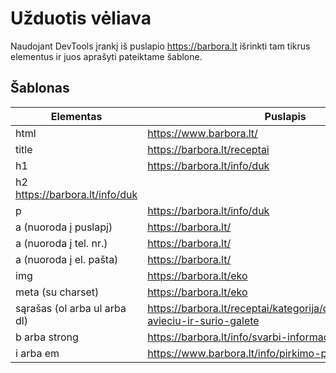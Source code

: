 # Užduotis vėliava

Naudojant DevTools įrankį iš puslapio <https://barbora.lt> išrinkti tam tikrus elementus ir juos aprašyti pateiktame šablone.

## Šablonas

| Elementas                    | Puslapis                  | Kodas    |
| ---------------------------- | ------------------------- | -------- |
| html                         | <https://www.barbora.lt/> | `<html>` |
| title                        |https://barbora.lt/receptai                     |          |
| h1                           |https://barbora.lt/info/duk                        |          |
| h2                            https://barbora.lt/info/duk                          |          |
| p                            |https://barbora.lt/info/duk                           |          |
| a (nuoroda į puslapį)        |https://barbora.lt/                          |          |
| a (nuoroda į tel. nr.)       |https://barbora.lt/                           |          |
| a (nuoroda į el. pašta)      |https://barbora.lt/                          |          |
| img                          |https://barbora.lt/eko                           |          |
| meta (su charset)            |https://barbora.lt/eko                           |          |
| sąrašas (ol arba ul arba dl) |https://barbora.lt/receptai/kategorija/desertai/spanguoliu-avieciu-ir-surio-galete                           |          |
| b arba strong                |https://barbora.lt/info/svarbi-informacija                           |          |
| i arba em                    |https://www.barbora.lt/info/pirkimo-pardavimo-taisykles                           |          |
